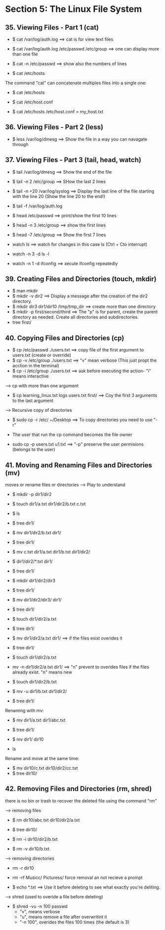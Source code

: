 # Section 5: The Linux File System

## 35. Viewing Files - Part 1 (cat)

- $ cat /var/log/auth.log ==> cat is for view text files
- $ cat /var/log/auth.log /etc/passwd /etc/group ==> one can display more than one file

- $ cat -n /etc/passwd ==> show also the numbers of lines
- $ cat /etc/hosts

The command "cat" can concatenate multiples files into a single one:
- $ cat /etc/hosts
- $ cat /etc/host.conf

- $ cat /etc/hosts /etc/host.conf > my_host.txt

## 36. Viewing Files - Part 2 (less)

- $ less /var/log/dmesg ==> Show the file in a way you can navagate through

## 37. Viewing Files - Part 3 (tail, head, watch)

- $ tail /var/log/dmesg ==> Show the end of the file
- $ tail -n 2 /etc/group ==> SHow the last 2 lines
- $ tail -n +20 /var/log/syslog ==> Display the last line of the file starting with the line 20 (Show the line 20 to the end!)
- $ tail -f /var/log/auth.log

- $ head /etc/passwd ==> print/show the first 10 lines 
- $ head -n 3 /etc/group ==> show the first lines
- $ head -7 /etc/group ==> Show the first 7 lines


- watch ls ==> watch for changes in this case ls (Ctrl + Cto interrupt) 
- watch -n 3 -d ls -l
- watch -n 1 -d ifconfig ==> xecute ifconfig repeatedly

## 39. Creating Files and Directories (touch, mkdir)
- $ man mkdir
- $ mkdir -v dir2 ==> Display a message after the creation of the dir2 directory.
- $ mkdir dir3 dir1/dir10 /tmp/tmp_dir ==> create more than one directory
- $ mkdir -p first/second/third ==> The "p" is for parent, create the parent directory as needed. Create all directories and subdirectories.
- tree first/

## 40. Copying Files and Directories (cp)

- $ cp /etc/passwd ./users.txt ==> copy file of the first argument to users.txt (create or override)
- $ cp -v /etc/group ./users.txt ==> "v" mean verbose (This just propt the acction in the terminal)
- $ cp -i /etc/group ./users.txt ==> ask before executing the action- "i" means interactive

--> cp with more than one argument
- $ cp learning_linux.txt logs users.txt first/ ==> Coy the first 3 arguments to the last argument

--> Recursive copy of directories
- $ sudo cp -r /etc/ ~/Desktop ==> To copy directories you need to use "-r"

- The user that run the cp command becomes the file owner
- sudo cp -p users.txt u1.txt ==> "-p" preserve the user permisions (belongs to the user)

## 41. Moving and Renaming Files and Directories (mv)

moves or rename files or directories
--> Play to understand
- $ mkdir -p dir1/dir2
- $ touch dir1/a.txt dir1/dir2/b.txt c.txt
- $ ls
- $ tree dir1/

- $ mv dir1/dir2/b.txt dir1/
- $ tree dir1/

- $ mv c.txt dir1/a.txt dir1/b.txt dir1/dir2/ 

- $ dir1/dir2/*.txt dir1/
- $ tree dir1/

- $ mkdir dir1/dir2/dir3
- $ tree dir1/

- $ mv dir1/dir2/dir3/ dir1/
- $ tree dir1/

- $ touch dir1/dir2/a.txt
- $ tree dir1/
- $ mv dir1/dir2/a.txt dir1/ ==> if the files exist overides it
- $ tree dir1/

- $ touch dir1/dir2/a.txt
- mv -n dir1/dir2/a.txt dir1/ ==> "n" prevent to overides files if the files already exist. "n" means new

- $ touch dir1/dir2/b.txt
- $ mv -u dir1/b.txt dir1/dir2/
- $ tree dir1/

Renaming with mv:

- $ mv dir1/a.txt dir1/abc.txt
- $ tree dir1/

- $ mv dir1/ dir10
- ls

Rename and move at the same time:

- $ mv dir10/c.txt dir10/dir2/cc.txt
- $ tree dir10/

## 42. Removing Files and Directories (rm, shred)
there is no bin or trash to recover the deleted file using the command "rm"

--> removing files
- $ rm dir10/abc.txt dir10/dir2/a.txt
- $ tree dir10/

- $ rm -i dir10/dir2/b.txt
- $ rm -v dir10/b.txt

--> removing directories
- rm -r dir10
- rm -rf Musicc/ Picturess/ force removal an not recieve a prompt

- $ echo *.txt ==> Use it before deleting to see what exactly you're deliting.

--> shred (used to overide a file before deleting)
- $ shred -vu -n 100 passwd
    - "v", means verbose
    - "u", means remove a file after overwritint it
    - "-n 100", overides the files 100 times (the default is 3)
